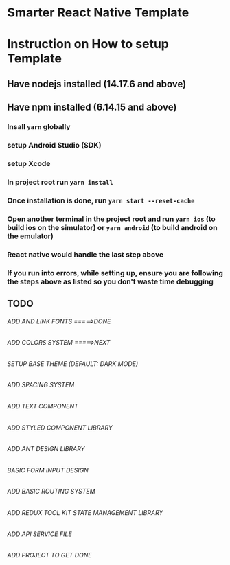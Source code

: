 # Smarter React Native Template <br/>


# Instruction on How to setup Template
 ## Have nodejs installed (14.17.6 and above)
 ## Have npm installed (6.14.15 and above)
 ### Insall `yarn` globally
 ### setup Android Studio (SDK)
 ###  setup Xcode
 ### In project root run `yarn install`
 ### Once installation is done, run `yarn start --reset-cache`
 ### Open another terminal in the project root and run `yarn ios` (to build ios on the simulator) or `yarn android` (to build android on the emulator)
 ### React native would handle the last step above
 ### If you run into errors, while setting up, ensure you are following the steps above as listed so you don't waste time debugging<br/>



 ## TODO
###### ADD AND LINK FONTS   =====>DONE
###### ADD COLORS SYSTEM    =====>NEXT
###### SETUP BASE THEME (DEFAULT: DARK MODE)
###### ADD SPACING SYSTEM
###### ADD TEXT COMPONENT
###### ADD STYLED COMPONENT LIBRARY
###### ADD ANT DESIGN LIBRARY
###### BASIC FORM INPUT DESIGN
###### ADD BASIC ROUTING SYSTEM
######  ADD REDUX TOOL KIT STATE MANAGEMENT LIBRARY
###### ADD API SERVICE FILE
###### ADD PROJECT TO GET DONE
